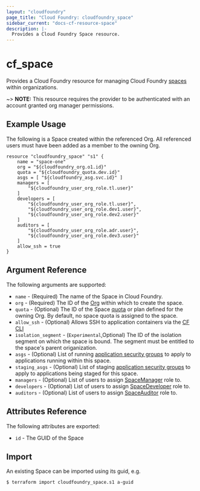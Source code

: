 ```yaml
---
layout: "cloudfoundry"
page_title: "Cloud Foundry: cloudfoundry_space"
sidebar_current: "docs-cf-resource-space"
description: |-
  Provides a Cloud Foundry Space resource.
---
```


# cf\_space

Provides a Cloud Foundry resource for managing Cloud Foundry [spaces](https://docs.cloudfoundry.org/concepts/roles.html) within organizations.

~> **NOTE:** This resource requires the provider to be authenticated with an account granted org manager permissions.


## Example Usage

The following is a Space created within the referenced Org. All referenced users must have been added as a member to the owning Org.

```
resource "cloudfoundry_space" "s1" {
    name = "space-one"
    org = "${cloudfoundry_org.o1.id}"
    quota = "${cloudfoundry_quota.dev.id}"
    asgs = [ "${cloudfoundry_asg.svc.id}" ]
    managers = [
        "${cloudfoundry_user_org_role.tl.user}"
    ]
    developers = [
        "${cloudfoundry_user_org_role.tl.user}",
        "${cloudfoundry_user_org_role.dev1.user}",
        "${cloudfoundry_user_org_role.dev2.user}"
    ]
    auditors = [
        "${cloudfoundry_user_org_role.adr.user}",
        "${cloudfoundry_user_org_role.dev3.user}"
    ]
    allow_ssh = true
}
```

## Argument Reference

The following arguments are supported:

* `name` - (Required) The name of the Space in Cloud Foundry.
* `org` - (Required) The ID of the [Org](/docs/providers/cloudfoundry/r/org.html) within which to create the space.
* `quota` - (Optional) The ID of the Space [quota](/docs/providers/cloudfoundry/r/quota.html) or plan defined for the owning Org. By default, no space quota is assigned to the space.
* `allow_ssh` - (Optional) Allows SSH to application containers via the [CF CLI](https://github.com/cloudfoundry/cli)
* `isolation_segment` - (`Experimental`,Optional) The ID of the isolation segment on which the space is bound. The segment must be entitled to the space's parent origanization.
* `asgs` - (Optional) List of running [application security groups](/docs/providers/cloudfoundry/r/asg.html) to apply to applications running within this space.
* `staging_asgs` - (Optional) List of staging [application security groups](/docs/providers/cloudfoundry/r/asg.html) to apply to applications being staged for this space.
* `managers` - (Optional) List of users to assign [SpaceManager](https://docs.cloudfoundry.org/concepts/roles.html#roles) role to.
* `developers` - (Optional) List of users to assign [SpaceDeveloper](https://docs.cloudfoundry.org/concepts/roles.html#roles) role to.
* `auditors` - (Optional) List of users to assign [SpaceAuditor](https://docs.cloudfoundry.org/concepts/roles.html#roles) role to.

## Attributes Reference

The following attributes are exported:

* `id` - The GUID of the Space

## Import

An existing Space can be imported using its guid, e.g.

```
$ terraform import cloudfoundry_space.s1 a-guid
```
